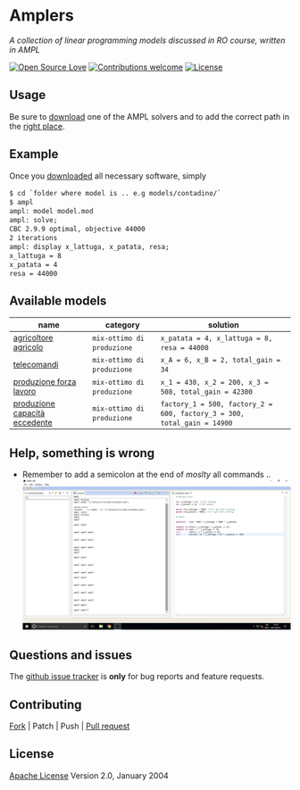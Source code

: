 # Amplers

*A collection of linear programming models discussed in RO course, written in AMPL*


[![Open Source Love](https://badges.frapsoft.com/os/v1/open-source.svg?v=103)](https://opensource.org/licenses/Apache-2.0) [![Contributions welcome](https://img.shields.io/badge/contributions-welcome-brightgreen.svg?style=flat)](https://github.com/fiup/amplers/issues) [![License](https://img.shields.io/badge/license-Apache%202.0-blue.svg)](https://www.apache.org/licenses/LICENSE-2.0)


## Usage
Be sure to [download](http://ampl.com/products/solvers/open-source/) one of the AMPL solvers and to add the correct path in the [right place](/models/contadino/model.mod#L31).


## Example
Once you [downloaded](#usage) all necessary software, simply
```shell
$ cd `folder where model is .. e.g models/contadino/`
$ ampl
ampl: model model.mod
ampl: solve;
CBC 2.9.9 optimal, objective 44000
2 iterations
ampl: display x_lattuga, x_patata, resa;
x_lattuga = 8
x_patata = 4
resa = 44000
```


## Available models
| name | category | solution |
| ------------- | ------------- | ------------- |
| [agricoltore agricolo](models/contadino) | `mix-ottimo di produzione` | `x_patata = 4, x_lattuga = 8, resa = 44000` |
| [telecomandi](models/telecomandi) | `mix-ottimo di produzione` | `x_A = 6, x_B = 2, total_gain = 34` |
| [produzione forza lavoro](models/prod-forza-lavoro) | `mix-ottimo di produzione` | `x_1 = 430, x_2 = 200, x_3 = 508, total_gain = 42300` |
| [produzione capacità eccedente](models/prod-cap-eccedente) | `mix-ottimo di produzione` | `factory_1 = 500, factory_2 = 600, factory_3 = 300, total_gain = 14900` |

## Help, something is wrong
- Remember to add a semicolon at the end of *moslty* all commands .. ![WTF semicolon](extra/wtf.png)


## Questions and issues
The [github issue tracker](https://github.com/fiup/amplers/issues) is **only** for bug reports and feature requests.


## Contributing
[Fork](https://github.com/fiup/amplers/fork) | Patch | Push | [Pull request](https://github.com/fiup/amplers/pulls)


## License
[Apache License](http://www.apache.org/licenses/LICENSE-2.0) Version 2.0, January 2004
